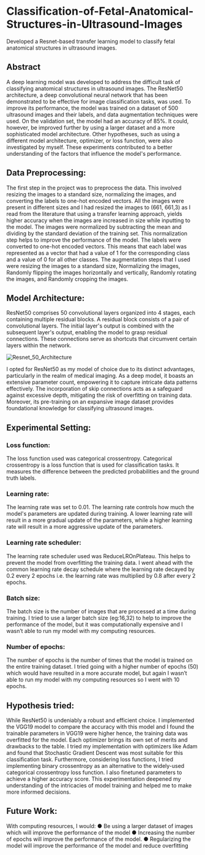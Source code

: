 # Classification-of-Fetal-Anatomical-Structures-in-Ultrasound-Images
Developed a Resnet-based transfer learning model to classify fetal anatomical structures in ultrasound images.
## Abstract
A deep learning model was developed to address the difficult task of classifying
anatomical structures in ultrasound images. The ResNet50 architecture, a deep
convolutional neural network that has been demonstrated to be effective for image
classification tasks, was used. To improve its performance, the model was trained on a
dataset of 500 ultrasound images and their labels, and data augmentation techniques
were used. On the validation set, the model had an accuracy of 85%. It could, however,
be improved further by using a larger dataset and a more sophisticated model
architecture. Other hypotheses, such as using a different model architecture, optimizer,
or loss function, were also investigated by myself. These experiments contributed to a
better understanding of the factors that influence the model's performance.

## Data Preprocessing:
The first step in the project was to preprocess the data. This involved resizing the images
to a standard size, normalizing the images, and converting the labels to one-hot encoded
vectors.
All the images were present in different sizes and I had resized the images to (661, 661,3)
as I read from the literature that using a transfer learning approach, yields higher
accuracy when the images are increased in size while inputting to the model.
The images were normalized by subtracting the mean and dividing by the standard
deviation of the training set. This normalization step helps to improve the performance of
the model.
The labels were converted to one-hot encoded vectors. This means that each label was
represented as a vector that had a value of 1 for the corresponding class and a value of 0
for all other classes.
The augmentation steps that I used were resizing the images to a standard size,
Normalizing the images, Randomly flipping the images horizontally and vertically,
Randomly rotating the images, and Randomly cropping the images.

## Model Architecture:
ResNet50 comprises 50 convolutional layers organized into 4 stages, each containing
multiple residual blocks. A residual block consists of a pair of convolutional layers. The
initial layer's output is combined with the subsequent layer's output, enabling the model
to grasp residual connections. These connections serve as shortcuts that circumvent
certain layers within the network.


![Resnet_50_Architecture](https://github.com/Bharath-knight/Classification-of-Fetal-Anatomical-Structures-in-Ultrasound-Images/assets/82858787/2a094a54-3144-4af8-8ab2-5feed09abfd3)

I opted for ResNet50 as my model of choice due to its distinct advantages, particularly in
the realm of medical imaging. As a deep model, it boasts an extensive parameter count,
empowering it to capture intricate data patterns effectively. The incorporation of skip
connections acts as a safeguard against excessive depth, mitigating the risk of overfitting
on training data. Moreover, its pre-training on an expansive image dataset provides foundational knowledge for classifying ultrasound images.

## Experimental Setting:
### Loss function:
The loss function used was categorical crossentropy. Categorical
crossentropy is a loss function that is used for classification tasks. It measures the
difference between the predicted probabilities and the ground truth labels.
### Learning rate:
The learning rate was set to 0.01. The learning rate controls how much the
model's parameters are updated during training. A lower learning rate will result in a
more gradual update of the parameters, while a higher learning rate will result in a more
aggressive update of the parameters.
### Learning rate scheduler:
The learning rate scheduler used was ReduceLROnPlateau.
This helps to prevent the model from overfitting the training data. I went ahead with the
common learning rate decay schedule where the learning rate decayed by 0.2 every 2
epochs i.e. the learning rate was multiplied by 0.8 after every 2 epochs.
### Batch size: 
The batch size is the number of images that are processed at a time during
training. I tried to use a larger batch size (eg:16,32) to help to improve the performance of
the model, but it was computationally expensive and I wasn’t able to run my model with
my computing resources.
### Number of epochs:
The number of epochs is the number of times that the model is
trained on the entire training dataset. I tried going with a higher number of epochs (50)
which would have resulted in a more accurate model, but again I wasn’t able to run my
model with my computing resources so I went with 10 epochs.

## Hypothesis tried:
While ResNet50 is undeniably a robust and efficient choice. I implemented the VGG19 model
to compare the accuracy with this model and I found the trainable parameters in VGG19
were higher hence, the training data was overfitted for the model.
Each optimizer brings its own set of merits and drawbacks to the table. I tried my
implementation with optimizers like Adam and found that Stochastic Gradient Descent
was most suitable for this classification task.
Furthermore, considering loss functions, I tried implementing binary crossentropy as
an alternative to the widely-used categorical crossentropy loss function. I also finetuned
parameters to achieve a higher accuracy score.
This experimentation deepened my understanding of the intricacies of model training
and helped me to make more informed decisions.

## Future Work:
With computing resources, I would:
● Be using a larger dataset of images which will improve the performance of the
model
● Increasing the number of epochs will improve the performance of the model.
● Regularizing the model will improve the performance of the model and reduce
overfitting

